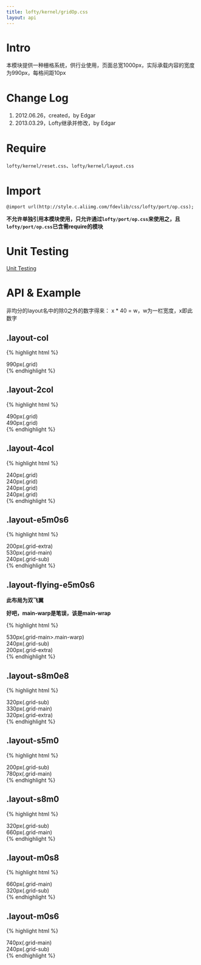```yaml
---
title: lofty/kernel/gridOp.css
layout: api
---
```


# Intro

本模块提供一种栅格系统，供行业使用，页面总宽1000px，实际承载内容的宽度为990px，每格间距10px

# Change Log

1. 2012.06.26，created，by Edgar
1. 2013.03.29，Lofty继承并修改，by Edgar

# Require

`lofty/kernel/reset.css`、`lofty/kernel/layout.css`

# Import

    @import url(http://style.c.aliimg.com/fdevlib/css/lofty/port/op.css);

**不允许单独引用本模块使用，只允许通过`lofty/port/op.css`来使用之，且`lofty/port/op.css`已含需require的模块**

# Unit Testing

[Unit Testing](/tests/specs/kernel/grid-op/render.html)

# API & Example

<script type="text/resource">
    <link href="/src/port/op.css" rel="stylesheet"/>
    <style>
    .layout div{ text-align: center; }
    .grid,
    .grid-main{ background: pink; }
    .grid-sub,
    .grid-extra,
    .grid-main .main-warp{ background: gold; }
    </style>
</script>

非均分的layout名中的除0之外的数字得来： x * 40 = w，w为一栏宽度，x即此数字

## .layout-col

{% highlight html %}
<div class="layout layout-col">
    <div class="grid">990px(.grid)</div>
</div>
{% endhighlight %}

<div class="demo">
    <script type="text/template" data-height="18px">
        <div class="screen">
            <div class="layout layout-col">
                <div class="grid">990px(.grid)</div>
            </div>
        </div>
    </script>
</div>

## .layout-2col

{% highlight html %}
<div class="layout layout-2col">
    <div class="grid">490px(.grid)</div>
    <div class="grid grid-fixed">490px(.grid)</div>
</div>
{% endhighlight %}

<div class="demo">
    <script type="text/template" data-height="18px">
        <div class="screen">
            <div class="layout layout-2col">
                <div class="grid">490px(.grid)</div>
                <div class="grid grid-fixed">490px(.grid)</div>
            </div>
        </div>
    </script>
</div>

## .layout-4col

{% highlight html %}
<div class="layout layout-4col">
    <div class="grid">240px(.grid)</div>
    <div class="grid">240px(.grid)</div>
    <div class="grid">240px(.grid)</div>
    <div class="grid grid-fixed">240px(.grid)</div>
</div>
{% endhighlight %}

<div class="demo">
    <script type="text/template" data-height="18px">
        <div class="screen">
            <div class="layout layout-4col">
                <div class="grid">240px(.grid)</div>
                <div class="grid">240px(.grid)</div>
                <div class="grid">240px(.grid)</div>
                <div class="grid grid-fixed">240px(.grid)</div>
            </div>
        </div>
    </script>
</div>

## .layout-e5m0s6

{% highlight html %}
<div class="layout layout-e5m0s6">
    <div class="grid-extra">200px(.grid-extra)</div>
    <div class="grid-main">530px(.grid-main)</div>
    <div class="grid-sub">240px(.grid-sub)</div>
</div>
{% endhighlight %}

<div class="demo">
    <script type="text/template" data-height="18px">
        <div class="screen">
            <div class="layout layout-e5m0s6">
                <div class="grid-extra">200px(.grid-extra)</div>
                <div class="grid-main">530px(.grid-main)</div>
                <div class="grid-sub">240px(.grid-sub)</div>
            </div>
        </div>
    </script>
</div>

## .layout-flying-e5m0s6

**此布局为双飞翼**

**好吧，main-warp是笔误，该是main-wrap**

{% highlight html %}
<div class="layout layout-flying-e5m0s6">
    <div class="grid-main"><div class="main-warp">530px(.grid-main>.main-warp)</div></div>
    <div class="grid-sub">240px(.grid-sub)</div>
    <div class="grid-extra">200px(.grid-extra)</div>
</div>
{% endhighlight %}

<div class="demo">
    <script type="text/template" data-height="18px">
        <div class="screen">
            <div class="layout layout-flying-e5m0s6">
                <div class="grid-main"><div class="main-warp">530px(.grid-main>.main-warp)</div></div>
                <div class="grid-sub">240px(.grid-sub)</div>
                <div class="grid-extra">200px(.grid-extra)</div>
            </div>
        </div>
    </script>
</div>

## .layout-s8m0e8

{% highlight html %}
<div class="layout layout-s8m0e8">
    <div class="grid-sub">320px(.grid-sub)</div>
    <div class="grid-main">330px(.grid-main)</div>
    <div class="grid-extra">320px(.grid-extra)</div>
</div>
{% endhighlight %}

<div class="demo">
    <script type="text/template" data-height="18px">
        <div class="screen">
            <div class="layout layout-s8m0e8">
                <div class="grid-sub">320px(.grid-sub)</div>
                <div class="grid-main">330px(.grid-main)</div>
                <div class="grid-extra">320px(.grid-extra)</div>
            </div>
        </div>
    </script>
</div>

## .layout-s5m0

{% highlight html %}
<div class="layout layout-s5m0">
    <div class="grid-sub">200px(.grid-sub)</div>
    <div class="grid-main">780px(.grid-main)</div>
</div>
{% endhighlight %}

<div class="demo">
    <script type="text/template" data-height="18px">
        <div class="screen">
            <div class="layout layout-s5m0">
                <div class="grid-sub">200px(.grid-sub)</div>
                <div class="grid-main">780px(.grid-main)</div>
            </div>
        </div>
    </script>
</div>

## .layout-s8m0

{% highlight html %}
<div class="layout layout-s8m0">
    <div class="grid-sub">320px(.grid-sub)</div>
    <div class="grid-main">660px(.grid-main)</div>
</div>
{% endhighlight %}

<div class="demo">
    <script type="text/template" data-height="18px">
        <div class="screen">
            <div class="layout layout-s8m0">
                <div class="grid-sub">320px(.grid-sub)</div>
                <div class="grid-main">660px(.grid-main)</div>
            </div>
        </div>
    </script>
</div>

## .layout-m0s8

{% highlight html %}
<div class="layout layout-m0s8">
    <div class="grid-main">660px(.grid-main)</div>
    <div class="grid-sub">320px(.grid-sub)</div>
</div>
{% endhighlight %}

<div class="demo">
    <script type="text/template" data-height="18px">
        <div class="screen">
            <div class="layout layout-m0s8">
                <div class="grid-main">660px(.grid-main)</div>
                <div class="grid-sub">320px(.grid-sub)</div>
            </div>
        </div>
    </script>
</div>

## .layout-m0s6

{% highlight html %}
<div class="layout layout-m0s6">
    <div class="grid-main">740px(.grid-main)</div>
    <div class="grid-sub">240px(.grid-sub)</div>
</div>
{% endhighlight %}

<div class="demo">
    <script type="text/template" data-height="18px">
        <div class="screen">
            <div class="layout layout-m0s6">
                <div class="grid-main">740px(.grid-main)</div>
                <div class="grid-sub">240px(.grid-sub)</div>
            </div>
        </div>
    </script>
</div>
